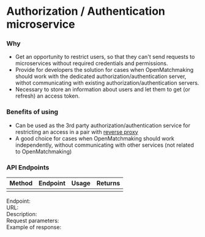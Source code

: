 # Authorization / Authentication microservice

### Why 
- Get an opportunity to restrict users, so that they can't send requests to microservices without required credentials and permissions.
- Provide for developers the solution for cases when OpenMatchmaking should work with the dedicated authorization/authentication server, withot communicating with existing authorization/authentication servers.
- Necessary to store an information about users and let them to get (or refresh) an access token.

### Benefits of using
- Can be used as the 3rd party authorization/authentication service for restricting an access in a pair with [reverse proxy](https://github.com/OpenMatchmaking/documentation/blob/master/docs/components/reverse-proxy.md#reverse-proxy)
- A good choice for cases when OpenMatchmaking should work independently, without communicating with other services (not related to OpenMatchmaking)

### API Endpoints
| Method | Endpoint | Usage | Returns |
|---|---|---|---|
|   |   |   |   |

Endpoint:  
URL:  
Description:  
Request parameters:  
Example of response:  
